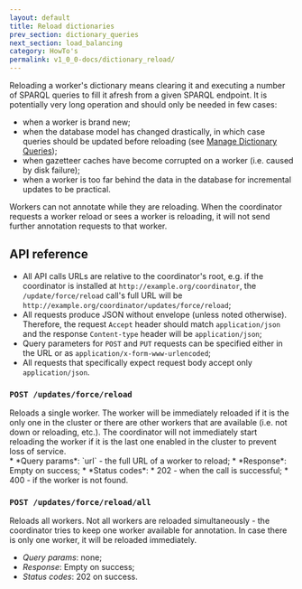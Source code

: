 ```yaml
---
layout: default
title: Reload dictionaries
prev_section: dictionary_queries
next_section: load_balancing
category: HowTo's
permalink: v1_0_0-docs/dictionary_reload/
---
```


Reloading a worker's dictionary means clearing it and executing a number of SPARQL queries to fill it afresh from a given SPARQL endpoint. It is potentially very long operation and should only be needed in few cases:

* when a worker is brand new;
* when the database model has changed drastically, in which case queries should be updated before reloading (see <a href="{{ site.baseurl }}/v1_0_0-docs/dictionary_queries">Manage Dictionary Queries</a>);
* when gazetteer caches have become corrupted on a worker (i.e. caused by disk failure);
* when a worker is too far behind the data in the database for incremental updates to be practical.

Workers can not annotate while they are reloading. When the coordinator requests a worker reload or sees a worker is reloading, it will not send further annotation requests to that worker.

## API reference

* All API calls URLs are relative to the coordinator's root, e.g. if the coordinator is installed at `http://example.org/coordinator`, the `/update/force/reload` call's full URL will be `http://example.org/coordinator/updates/force/reload`;
* All requests produce JSON without envelope (unless noted otherwise). Therefore, the request `Accept` header should match `application/json` and the response `Content-type` header will be `application/json`;
* Query parameters for `POST` and `PUT` requests can be specified either in the URL or as `application/x-form-www-urlencoded`;
* All requests that specifically expect request body accept only `application/json`.

### `POST /updates/force/reload`
<div class="info-badge">
Reloads a single worker. The worker will be immediately reloaded if it is the only one in the cluster or there are other workers that are available (i.e. not down or reloading, etc.). The coordinator will not immediately start reloading the worker if it is the last one enabled in the cluster to prevent loss of service.</div>
* *Query params*: `url` - the full URL of a worker to reload;
* *Response*: Empty on success;
* *Status codes*:
  * 202 - when the call is successful;  
  * 400 - if the worker is not found.


### `POST /updates/force/reload/all`
<div class="info-badge">
Reloads all workers. Not all workers are reloaded simultaneously - the coordinator tries to keep one worker available for annotation. In case there is only one worker, it will be reloaded immediately.</div>

* *Query params*: none;
* *Response*: Empty on success;
* *Status codes*: 202 on success.
